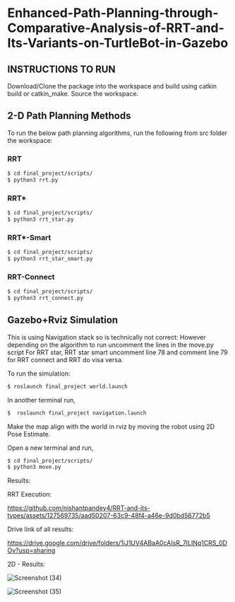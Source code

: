 # Enhanced-Path-Planning-through-Comparative-Analysis-of-RRT-and-Its-Variants-on-TurtleBot-in-Gazebo

## INSTRUCTIONS TO RUN

Download/Clone the package into the workspace and build using catkin build or catkin_make.
Source the workspace.

## 2-D Path Planning Methods

To run the below path planning algorithms, run the following from src folder the workspace:

### RRT
```bash
$ cd final_project/scripts/
$ python3 rrt.py
```

### RRT*
```bash
$ cd final_project/scripts/
$ python3 rrt_star.py
```

### RRT*-Smart
```bash
$ cd final_project/scripts/
$ python3 rrt_star_smart.py
```

### RRT-Connect
```bash
$ cd final_project/scripts/
$ python3 rrt_connect.py
```


## Gazebo+Rviz Simulation
This is using Navigation stack so is technically not correct:
However depending on the algorithm to run uncomment the lines in the move.py script 
For RRT star, RRT star smart uncomment line 78 and comment line 79 for RRT connect and RRT do visa versa.

To run the simulation:

```bash
$ roslaunch final_project world.launch
```

In another terminal run,
```bash
$  roslaunch final_project navigation.launch 
```

Make the map align with the world in rviz by moving the robot using 2D Pose Estimate.

Open a new terminal and run,
```bash
$ cd final_project/scripts/
$ python3 move.py
```

Results:

RRT Execution:

https://github.com/nishantpandey4/RRT-and-its-types/assets/127569735/aad50207-63c9-48f4-a46e-9d0bd56772b5

Drive link of all results: 


https://drive.google.com/drive/folders/1iJ1UV4ABaA0cAIsR_7lLINq1CRS_0DOv?usp=sharing

2D - Results:

![Screenshot (34)](https://github.com/nishantpandey4/RRT-and-its-types/assets/127569735/506f9a5f-d13f-40cb-93d5-c32b0de7e5b4)


![Screenshot (35)](https://github.com/nishantpandey4/RRT-and-its-types/assets/127569735/da973bf0-01c8-4e20-b95e-d2af4d6f8b91)


